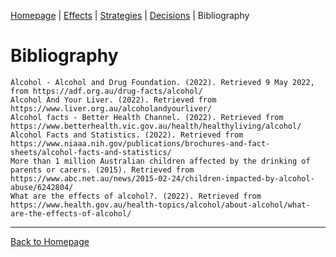 <!--
	Tab 5: Bibliography (APA referencing)
-->

[Homepage](README.md) | [Effects](2_Effects.md) | [Strategies](3_Strategies.md) | [Decisions](4_Decisions.md) | Bibliography

# Bibliography

```
Alcohol - Alcohol and Drug Foundation. (2022). Retrieved 9 May 2022, from https://adf.org.au/drug-facts/alcohol/
Alcohol And Your Liver. (2022). Retrieved from https://www.liver.org.au/alcoholandyourliver/
Alcohol facts - Better Health Channel. (2022). Retrieved from https://www.betterhealth.vic.gov.au/health/healthyliving/alcohol/
Alcohol Facts and Statistics. (2022). Retrieved from https://www.niaaa.nih.gov/publications/brochures-and-fact-sheets/alcohol-facts-and-statistics/
More than 1 million Australian children affected by the drinking of parents or carers. (2015). Retrieved from https://www.abc.net.au/news/2015-02-24/children-impacted-by-alcohol-abuse/6242804/
What are the effects of alcohol?. (2022). Retrieved from https://www.health.gov.au/health-topics/alcohol/about-alcohol/what-are-the-effects-of-alcohol/
```

---

[Back to Homepage](README.md)
